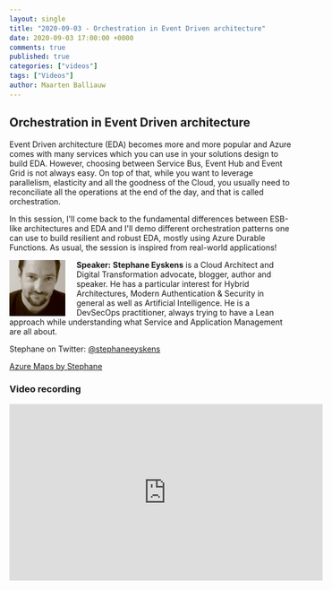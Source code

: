 ```yaml
---
layout: single
title: "2020-09-03 - Orchestration in Event Driven architecture"
date: 2020-09-03 17:00:00 +0000
comments: true
published: true
categories: ["videos"]
tags: ["Videos"]
author: Maarten Balliauw
---
```


## Orchestration in Event Driven architecture

Event Driven architecture (EDA) becomes more and more popular and Azure comes with many services which you can use in
your solutions design to build EDA. However, choosing between Service Bus, Event Hub and Event Grid is not always easy.
On top of that, while you want to leverage parallelism, elasticity and all the goodness of the Cloud, you usually need
to reconciliate all the operations at the end of the day, and that is called orchestration.

In this session, I'll come back to the fundamental differences between ESB-like architectures and EDA and I'll demo
different orchestration patterns one can use to build resilient and robust EDA, mostly using Azure Durable Functions.
As usual, the session is inspired from real-world applications!

<img src="/assets/media/speakers/stephane-eyskens.jpg" alt="Stephane Eyskens" align="left" height="100" style="margin-right: 20px;">**Speaker:** **Stephane Eyskens** is a Cloud Architect and Digital Transformation advocate, blogger, author and speaker.
He has a particular interest for Hybrid Architectures, Modern Authentication & Security in general as well as Artificial Intelligence.
He is a DevSecOps practitioner, always trying to have a Lean approach while understanding what Service and Application Management are all about.

Stephane on Twitter: [@stephaneeyskens](https://twitter.com/stephaneeyskens)

[Azure Maps by Stephane](https://techcommunity.microsoft.com/t5/forums/searchpage/tab/message?q=author:stephaneey%20AND%20%22map%22&noSynonym=false&collapse_discussion=true)

### Video recording

<iframe width="560" height="315" src="https://www.youtube-nocookie.com/embed/aODK9K7s2nM" frameborder="0" allow="accelerometer; autoplay; encrypted-media; gyroscope; picture-in-picture" allowfullscreen></iframe>
